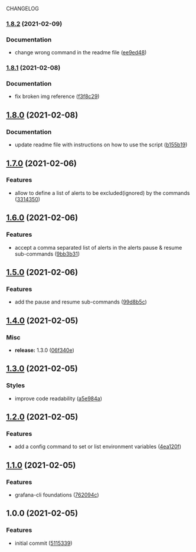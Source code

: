 CHANGELOG
### [1.8.2](https://github.com/orojina/grafana-cli/compare/v1.8.1...v1.8.2) (2021-02-09)


### Documentation

* change wrong command in the readme file ([ee9ed48](https://github.com/orojina/grafana-cli/commit/ee9ed480153194c2d2432b221af9356666a90f4c))

### [1.8.1](https://github.com/orojina/grafana-cli/compare/v1.8.0...v1.8.1) (2021-02-08)


### Documentation

* fix broken img reference ([f3f8c29](https://github.com/orojina/grafana-cli/commit/f3f8c29147ae830788dfb6cef0e339e5048ba149))

## [1.8.0](https://github.com/orojina/grafana-cli/compare/v1.7.0...v1.8.0) (2021-02-08)


### Documentation

* update readme file with instructions on how to use the script ([b155b19](https://github.com/orojina/grafana-cli/commit/b155b1973b88d951da1fd0b15a7e421dadd6c480))

## [1.7.0](https://github.com/orojina/grafana-cli/compare/v1.6.0...v1.7.0) (2021-02-06)


### Features

* allow to define a list of alerts to be excluded(ignored) by the commands ([3314350](https://github.com/orojina/grafana-cli/commit/33143509600b61dfe5eebecceb0986dcbe7799e4))

## [1.6.0](https://github.com/orojina/grafana-cli/compare/v1.5.0...v1.6.0) (2021-02-06)


### Features

* accept a comma separated list of alerts in the alerts pause & resume sub-commands ([9bb3b31](https://github.com/orojina/grafana-cli/commit/9bb3b317f65b0030d7777b21570832e49eb603c9))

## [1.5.0](https://github.com/orojina/grafana-cli/compare/v1.4.0...v1.5.0) (2021-02-06)


### Features

* add the pause and resume sub-commands ([99d8b5c](https://github.com/orojina/grafana-cli/commit/99d8b5cd876b7680851fb743d45709af3f152aa4))

## [1.4.0](https://github.com/orojina/grafana-cli/compare/v1.3.0...v1.4.0) (2021-02-05)


### Misc

* **release:** 1.3.0 ([06f340e](https://github.com/orojina/grafana-cli/commit/06f340eaefa49565ef356d21384b7cd88ba4e73f))

## [1.3.0](https://github.com/orojina/grafana-cli/compare/v1.2.0...v1.3.0) (2021-02-05)


### Styles

* improve code readability ([a5e984a](https://github.com/orojina/grafana-cli/commit/a5e984ab3c5b91312b406292a45fc8e9c31bc95e))

## [1.2.0](https://github.com/orojina/grafana-cli/compare/v1.1.0...v1.2.0) (2021-02-05)


### Features

* add a config command to set or list environment variables ([4ea120f](https://github.com/orojina/grafana-cli/commit/4ea120fc6fac0dbce1dff2e82afdadbc78ff9e62))

## [1.1.0](https://github.com/orojina/grafana-cli/compare/v1.0.0...v1.1.0) (2021-02-05)


### Features

* grafana-cli foundations ([762094c](https://github.com/orojina/grafana-cli/commit/762094ca67f03fae9b340723402d9da8e1c91f44))

## 1.0.0 (2021-02-05)


### Features

* initial commit ([5115339](https://github.com/orojina/grafana-cli/commit/51153396121c19edd90fd3e3988e5228abd34405))
